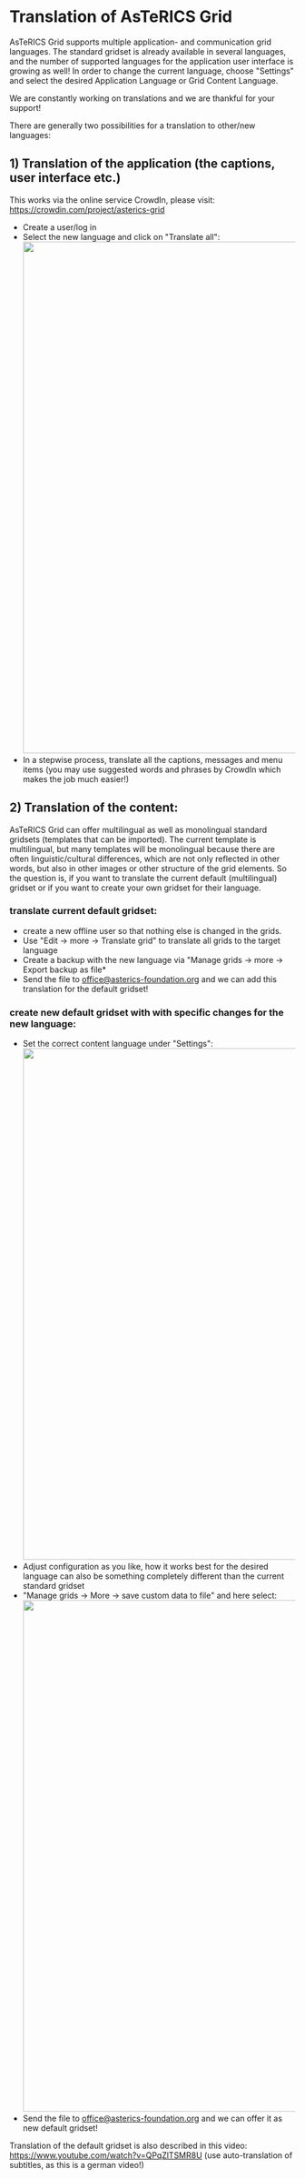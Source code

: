 
# Translation of AsTeRICS Grid

AsTeRICS Grid supports multiple application- and communication grid languages. 
The standard gridset is already available in several languages, and the number of supported languages for the application user interface is growing as well! In order to change the current language, choose "Settings" and select the desired Application Language or Grid Content Language.

We are constantly working on translations and we are thankful for your support!

There are generally two possibilities for a translation to other/new languages:

## 1) Translation of the application (the captions, user interface etc.)
This works via the online service CrowdIn, please visit: https://crowdin.com/project/asterics-grid

* Create a user/log in
* Select the new language and click on "Translate all":
  <img src="https://user-images.githubusercontent.com/328325/188637877-e8dce701-189f-4434-a1ae-fefd210cbb36.png" width="900"/>
* In a stepwise process, translate all the captions, messages and menu items (you may use suggested words and phrases by CrowdIn which makes the job much easier!)

## 2) Translation of the content:
AsTeRICS Grid can offer multilingual as well as monolingual standard gridsets (templates that can be imported).
The current template is multilingual, but many templates will be monolingual because there are often linguistic/cultural differences,
which are not only reflected in other words, but also in other images or other structure of the grid elements. 
So the question is, if you want to translate the current default (multilingual) gridset or if you want to create your own gridset for their language. 

### translate current default gridset:
* create a new offline user so that nothing else is changed in the grids.
* Use "Edit -> more -> Translate grid" to translate all grids to the target language
* Create a backup with the new language via "Manage grids -> more -> Export backup as file*
* Send the file to office@asterics-foundation.org and we can add this translation for the default gridset!

### create new default gridset with with specific changes for the new language:
* Set the correct content language under "Settings":
  <img src="https://user-images.githubusercontent.com/328325/188639307-88ee550d-a0aa-433f-9c2e-de2748f6734c.png" width="900"/>
* Adjust configuration as you like, how it works best for the desired language 
  can also be something completely different than the current standard gridset
* "Manage grids -> More -> save custom data to file" and here select:
  <img src="https://user-images.githubusercontent.com/328325/188640176-6d5471d3-ca0d-417f-983f-c275bf9c0d00.png" width="900"/>
* Send the file to office@asterics-foundation.org and we can offer it as new default gridset!

Translation of the default gridset is also described in this video: 
https://www.youtube.com/watch?v=QPqZlTSMR8U
(use auto-translation of subtitles, as this is a german video!)

